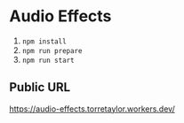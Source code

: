 # Audio Effects

1. `npm install`
2. `npm run prepare`
3. `npm run start`

## Public URL

<https://audio-effects.torretaylor.workers.dev/>
